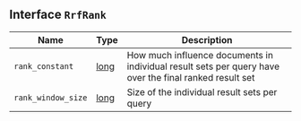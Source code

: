 ## Interface `RrfRank`

| Name | Type | Description |
| - | - | - |
| `rank_constant` | [long](./long.md) | How much influence documents in individual result sets per query have over the final ranked result set |
| `rank_window_size` | [long](./long.md) | Size of the individual result sets per query |

